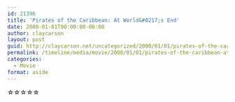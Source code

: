 ```yaml
---
id: 21396
title: 'Pirates of the Caribbean: At World&#8217;s End'
date: 2000-01-01T00:00:00-06:00
author: claycarson
layout: post
guid: http://claycarson.net/uncategorized/2000/01/01/pirates-of-the-caribbean-at-worlds-end/
permalink: /timeline/media/movie/2000/01/01/pirates-of-the-caribbean-at-worlds-end/
categories:
  - Movie
format: aside
---
```

<div class="media-details"></div>

<div class="media-creator"></div>

<div class="media-rating">☆☆☆☆☆</div>